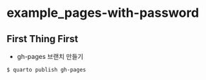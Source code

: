 # example_pages-with-password
 
 ## First Thing First 

- gh-pages 브랜치 만들기 

 ```bash 
 $ quarto publish gh-pages
 ```

 
